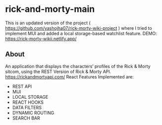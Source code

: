 # rick-and-morty-main

This is an updated version of the project ( https://github.com/yashojha07/rick-morty-wiki-project ) where I tried to implement MUI and added a local storage-based watchlist feature.
DEMO:  https://rick-morty-wikii.netlify.app/

## About 
An application that displays the characters’ profiles of the Rick & Morty sitcom, using the REST Version of Rick & Morty API. https://rickandmortyapi.com/
React Features Implemented are:



* REST API
* MUI
* LOCAL STORAGE
* REACT HOOKS
* DATA FILTERS
* DYNAMIC ROUTING 
* SEARCH BAR



